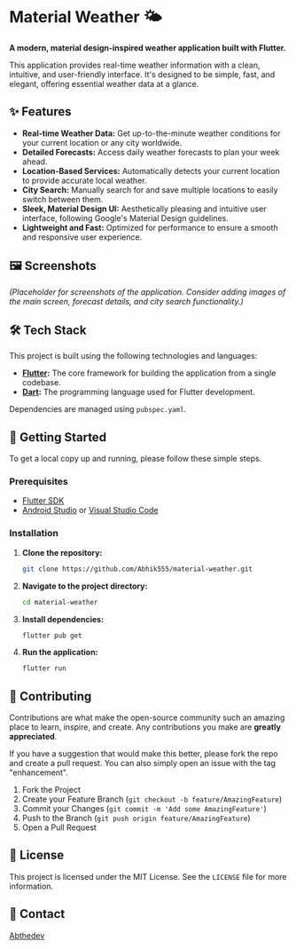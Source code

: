 # Material Weather 🌤️

**A modern, material design-inspired weather application built with Flutter.**

This application provides real-time weather information with a clean, intuitive, and user-friendly interface. It's designed to be simple, fast, and elegant, offering essential weather data at a glance.

## ✨ Features

  * **Real-time Weather Data:** Get up-to-the-minute weather conditions for your current location or any city worldwide.
  * **Detailed Forecasts:** Access daily weather forecasts to plan your week ahead.
  * **Location-Based Services:** Automatically detects your current location to provide accurate local weather.
  * **City Search:** Manually search for and save multiple locations to easily switch between them.
  * **Sleek, Material Design UI:** Aesthetically pleasing and intuitive user interface, following Google's Material Design guidelines.
  * **Lightweight and Fast:** Optimized for performance to ensure a smooth and responsive user experience.

## 🖼️ Screenshots

*(Placeholder for screenshots of the application. Consider adding images of the main screen, forecast details, and city search functionality.)*

## 🛠️ Tech Stack

This project is built using the following technologies and languages:

  * **[Flutter](https://flutter.dev/):** The core framework for building the application from a single codebase.
  * **[Dart](https://dart.dev/):** The programming language used for Flutter development.

Dependencies are managed using `pubspec.yaml`.

## 🚀 Getting Started

To get a local copy up and running, please follow these simple steps.

### Prerequisites

  * [Flutter SDK](https://flutter.dev/docs/get-started/install)
  * [Android Studio](https://developer.android.com/studio) or [Visual Studio Code](https://code.visualstudio.com/)

### Installation

1.  **Clone the repository:**

    ```sh
    git clone https://github.com/Abhik555/material-weather.git
    ```

2.  **Navigate to the project directory:**

    ```sh
    cd material-weather
    ```

3.  **Install dependencies:**

    ```sh
    flutter pub get
    ```

4.  **Run the application:**

    ```sh
    flutter run
    ```
## 🙌 Contributing

Contributions are what make the open-source community such an amazing place to learn, inspire, and create. Any contributions you make are **greatly appreciated**.

If you have a suggestion that would make this better, please fork the repo and create a pull request. You can also simply open an issue with the tag "enhancement".

1.  Fork the Project
2.  Create your Feature Branch (`git checkout -b feature/AmazingFeature`)
3.  Commit your Changes (`git commit -m 'Add some AmazingFeature'`)
4.  Push to the Branch (`git push origin feature/AmazingFeature`)
5.  Open a Pull Request

## 📄 License

This project is licensed under the MIT License. See the `LICENSE` file for more information.

## 📧 Contact

[Abthedev](https://www.linkedin.com/in/abthedev/)